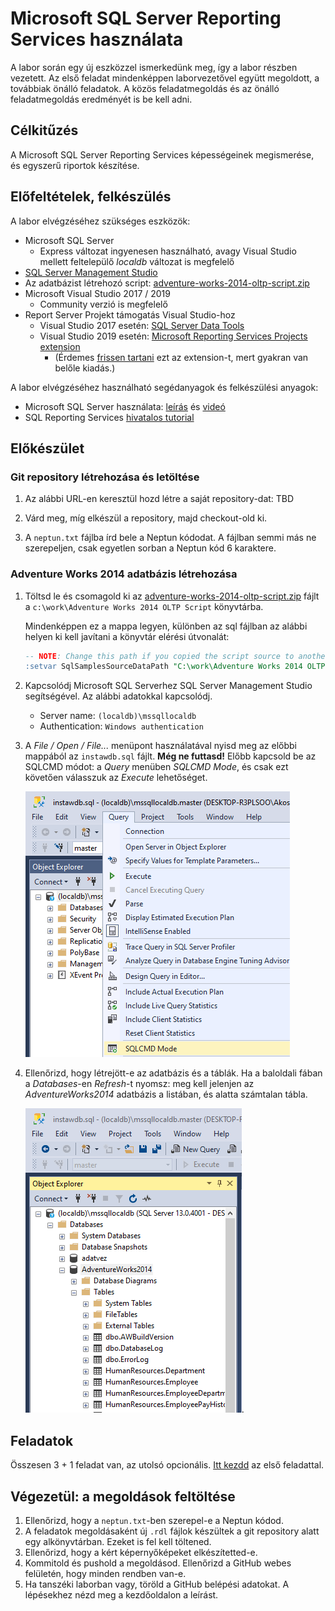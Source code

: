 # Microsoft SQL Server Reporting Services használata

A labor során egy új eszközzel ismerkedünk meg, így a labor részben vezetett. Az első feladat mindenképpen laborvezetővel együtt megoldott, a továbbiak önálló feladatok. A közös feladatmegoldás és az önálló feladatmegoldás eredményét is be kell adni.

## Célkitűzés

A Microsoft SQL Server Reporting Services képességeinek megismerése, és egyszerű riportok készítése.

## Előfeltételek, felkészülés

A labor elvégzéséhez szükséges eszközök:

- Microsoft SQL Server
  - Express változat ingyenesen használható, avagy Visual Studio mellett feltelepülő _localdb_ változat is megfelelő
- [SQL Server Management Studio](https://docs.microsoft.com/en-us/sql/ssms/download-sql-server-management-studio-ssms)
- Az adatbázist létrehozó script: [adventure-works-2014-oltp-script.zip](adventure-works-2014-oltp-script.zip)
- Microsoft Visual Studio 2017 / 2019
  - Community verzió is megfelelő
- Report Server Projekt támogatás Visual Studio-hoz
  - Visual Studio 2017 esetén: [SQL Server Data Tools](https://docs.microsoft.com/en-us/sql/ssdt/download-sql-server-data-tools-ssdt?view=sql-server-2017#install-analysis-services-integration-services-and-reporting-services-tools)
  - Visual Studio 2019 esetén: [Microsoft Reporting Services Projects extension](https://marketplace.visualstudio.com/items?itemName=ProBITools.MicrosoftReportProjectsforVisualStudio)
    - (Érdemes [frissen tartani](https://docs.microsoft.com/en-us/visualstudio/extensibility/how-to-update-a-visual-studio-extension?view=vs-2019) ezt az extension-t, mert gyakran van belőle kiadás.)

A labor elvégzéséhez használható segédanyagok és felkészülési anyagok:

- Microsoft SQL Server használata: [leírás](https://bmeviauac01.github.io/gyakorlatok/Adatbazis/mssql-server.html) és [videó](https://youtu.be/gmY8reqSL7U)
- SQL Reporting Services [hivatalos tutorial](https://docs.microsoft.com/en-us/sql/reporting-services/create-a-basic-table-report-ssrs-tutorial)

## Előkészület

### Git repository létrehozása és letöltése

1. Az alábbi URL-en keresztül hozd létre a saját repository-dat: TBD

1. Várd meg, míg elkészül a repository, majd checkout-old ki.

1. A `neptun.txt` fájlba írd bele a Neptun kódodat. A fájlban semmi más ne szerepeljen, csak egyetlen sorban a Neptun kód 6 karaktere.

### Adventure Works 2014 adatbázis létrehozása

1. Töltsd le és csomagold ki az [adventure-works-2014-oltp-script.zip](adventure-works-2014-oltp-script.zip) fájlt a `c:\work\Adventure Works 2014 OLTP Script` könyvtárba.

   Mindenképpen ez a mappa legyen, különben az sql fájlban az alábbi helyen ki kell javítani a könyvtár elérési útvonalát:

   ```sql
   -- NOTE: Change this path if you copied the script source to another path
   :setvar SqlSamplesSourceDataPath "C:\work\Adventure Works 2014 OLTP Script\"
   ```

1. Kapcsolódj Microsoft SQL Serverhez SQL Server Management Studio segítségével. Az alábbi adatokkal kapcsolódj.

   - Server name: `(localdb)\mssqllocaldb`
   - Authentication: `Windows authentication`

1. A _File / Open / File..._ menüpont használatával nyisd meg az előbbi mappából az `instawdb.sql` fájlt. **Még ne futtasd!** Előbb kapcsold be az SQLCMD módot: a _Query_ menüben _SQLCMD Mode_, és csak ezt követően válasszuk az _Execute_ lehetőséget.

   ![SQLCMD mód](../images/sql-management-sqlcmd-mode.png)

1. Ellenőrizd, hogy létrejött-e az adatbázis és a táblák. Ha a baloldali fában a _Databases_-en _Refresh_-t nyomsz: meg kell jelenjen az _AdventureWorks2014_ adatbázis a listában, és alatta számtalan tábla.

   ![AdventureWorks adatbázis táblák](../images/rs-adventureworks-tablak.png).

## Feladatok

Összesen 3 + 1 feladat van, az utolsó opcionális. [Itt kezdd](Feladat-1.md) az első feladattal.

## Végezetül: a megoldások feltöltése

1. Ellenőrizd, hogy a `neptun.txt`-ben szerepel-e a Neptun kódod.
1. A feladatok megoldásaként új `.rdl` fájlok készültek a git repository alatt egy alkönyvtárban. Ezeket is fel kell töltened.
1. Ellenőrizd, hogy a kért képernyőképeket elkészítetted-e.
1. Kommitold és pushold a megoldásod. Ellenőrizd a GitHub webes felületén, hogy minden rendben van-e.
1. Ha tanszéki laborban vagy, töröld a GitHub belépési adatokat. A lépésekhez nézd meg a kezdőoldalon a leírást.
